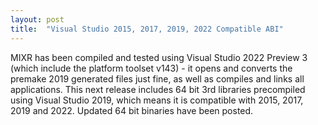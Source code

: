 ```yaml
---
layout: post
title:  "Visual Studio 2015, 2017, 2019, 2022 Compatible ABI"
---
```

MIXR has been compiled and tested using Visual Studio 2022 Preview 3 (which include the platform toolset v143) - it opens and converts the premake 2019 generated files just fine, as well as compiles and links all applications.  This next release includes 64 bit 3rd libraries precompiled using Visual Studio 2019, which means it is compatible with 2015, 2017, 2019 and 2022. Updated 64 bit binaries have been posted.

